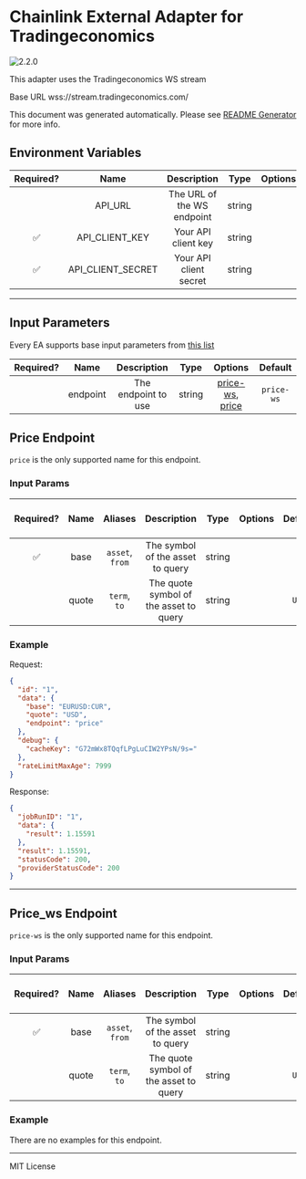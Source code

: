 # Chainlink External Adapter for Tradingeconomics

![2.2.0](https://img.shields.io/github/package-json/v/smartcontractkit/external-adapters-js?filename=packages/sources/tradingeconomics/package.json)

This adapter uses the Tradingeconomics WS stream

Base URL wss://stream.tradingeconomics.com/

This document was generated automatically. Please see [README Generator](../../scripts#readme-generator) for more info.

## Environment Variables

| Required? |       Name        |        Description         |  Type  | Options |                                     Default                                      |
| :-------: | :---------------: | :------------------------: | :----: | :-----: | :------------------------------------------------------------------------------: |
|           |      API_URL      | The URL of the WS endpoint | string |         | `wss://stream.tradingeconomics.com/ or https://api.tradingeconomics.com/markets` |
|    ✅     |  API_CLIENT_KEY   |    Your API client key     | string |         |                                                                                  |
|    ✅     | API_CLIENT_SECRET |   Your API client secret   | string |         |                                                                                  |

---

## Input Parameters

Every EA supports base input parameters from [this list](../../core/bootstrap#base-input-parameters)

| Required? |   Name   |     Description     |  Type  |                         Options                          |  Default   |
| :-------: | :------: | :-----------------: | :----: | :------------------------------------------------------: | :--------: |
|           | endpoint | The endpoint to use | string | [price-ws](#price_ws-endpoint), [price](#price-endpoint) | `price-ws` |

## Price Endpoint

`price` is the only supported name for this endpoint.

### Input Params

| Required? | Name  |     Aliases     |              Description               |  Type  | Options | Default | Depends On | Not Valid With |
| :-------: | :---: | :-------------: | :------------------------------------: | :----: | :-----: | :-----: | :--------: | :------------: |
|    ✅     | base  | `asset`, `from` |    The symbol of the asset to query    | string |         |         |            |                |
|           | quote |  `term`, `to`   | The quote symbol of the asset to query | string |         |  `USD`  |            |                |

### Example

Request:

```json
{
  "id": "1",
  "data": {
    "base": "EURUSD:CUR",
    "quote": "USD",
    "endpoint": "price"
  },
  "debug": {
    "cacheKey": "G72mWx8TQqfLPgLuCIW2YPsN/9s="
  },
  "rateLimitMaxAge": 7999
}
```

Response:

```json
{
  "jobRunID": "1",
  "data": {
    "result": 1.15591
  },
  "result": 1.15591,
  "statusCode": 200,
  "providerStatusCode": 200
}
```

---

## Price_ws Endpoint

`price-ws` is the only supported name for this endpoint.

### Input Params

| Required? | Name  |     Aliases     |              Description               |  Type  | Options | Default | Depends On | Not Valid With |
| :-------: | :---: | :-------------: | :------------------------------------: | :----: | :-----: | :-----: | :--------: | :------------: |
|    ✅     | base  | `asset`, `from` |    The symbol of the asset to query    | string |         |         |            |                |
|           | quote |  `term`, `to`   | The quote symbol of the asset to query | string |         |  `USD`  |            |                |

### Example

There are no examples for this endpoint.

---

MIT License
